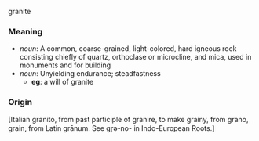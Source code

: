 granite
### Meaning
+ _noun_: A common, coarse-grained, light-colored, hard igneous rock consisting chiefly of quartz, orthoclase or microcline, and mica, used in monuments and for building
+ _noun_: Unyielding endurance; steadfastness
    + __eg__: a will of granite

### Origin

[Italian granito, from past participle of granire, to make grainy, from grano, grain, from Latin grānum. See gr̥ə-no- in Indo-European Roots.]
